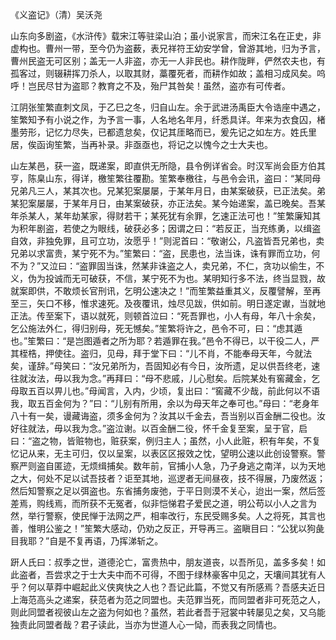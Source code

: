 《义盗记》（清）吴沃尧  

山东向多剧盗，《水浒传》载宋江等驻梁山泊；虽小说家言，而宋江名在正史，非虚构也。曹州一带，至今仍为盗薮，表兄祥符王幼安学曾，曾游其地，归为予言，曹州民盗无可区别；盖无一人非盗，亦无一人非民也。耕作陇畔，俨然农夫也，有孤客过，则辍耕挥刀杀人，以取其财，藁覆死者，而耕作如故；盖相习成风矣。呜呼！岂民尽甘为盗耶？教育之不及，殆尸其咎矣！虽然，盗亦有可传者。  

江阴张笙繁直刺文凤，于乙巳之冬，归自山左。余于武进汤禹臣大令诰座中遇之，笙繁知予有小说之作，为予言一事，人名地名年月，纤悉具详。年来为衣食囚，楮墨劳形，记忆力尽失，已都遗怠矣，仅记其厓略而已，爰先记之如左方。姓氏里居，俟函询笙繁，当再补录。非亟亟也，将记之以愧今之士大夫也。  

山左某邑，获一盗，既递案，即直供无所隐，县令例详省会。时汉军尚会臣方伯其亨，陈臬山东，得详，檄笙繁往覆勘。笙繁奉檄往，与邑令会讯，盗曰：“某同母兄弟凡三人，某其次也。兄某犯案屡屡，于某年月日，由某案破获，已正法矣。弟某犯案屡屡，于某年月日，由某案破获，亦正法矣。某今始递案，盖已晚矣。吾某年杀某人，某年劫某家，得财若干；某死犹有余罪，乞速正法可也！”笙繁廉知其为积年剧盗，若使之为眼线，破获必多；因谓之曰：“若反正，当充练勇，以缉盗自效，非独免罪，且可立功，汝愿乎！”则泥首曰：“敬谢公，凡盗皆吾兄弟也，卖兄弟以求富贵，某宁死不为。”笙繁曰：“盗，民患也，法当诛，诛有罪而立功，何不为？”又泣曰：“盗罪固当诛，然某非诛盗之人，卖兄弟，不仁，贪功以偷生，不义，伪为投诚而无可破获，不信，某宁死不为也。某明知行多不法，终当显戮，故就案即供，不敢烦长官刑讯，乞明公速决之！”而笙繁益重其义，反覆譬解，至再至三，矢口不移，惟求速死。及夜覆讯，烛尽见跋，供如前。明日遂定谳，当就地正法。传至案下，语以就死，则顿首泣曰：“死吾罪也，小人有母，年八十余矣，乞公施法外仁，得归别母，死无憾矣。”笙繁将许之，邑令不可，曰：“虑其遁也。”笙繁曰：“是岂图遁者之所为耶？若遁罪在我。”邑令不得已，以干役二人，严其桎梏，押使往。盗归，见母，拜于堂下曰：“儿不肖，不能奉母天年，今就法矣，谨辞。”母笑曰：“汝兄弟所为，吾固知必有今日，汝所遗，足以供吾终老，速往就汝法，毋以我为念。”再拜曰：“母不悲戚，儿心慰矣。后院某处有窖藏金，乞母取五百以畀儿也。”母闻言，入内，少顷，复出曰：“窖藏不少哉，前此何以不语我，取五百金何为？”曰：“儿别有所用，余以为母天年之奉可也。”母曰：“老身年八十有一矣，谩藏诲盗，须多金何为？汝其以千金去，吾当别以百金酬二役也。汝好往就法，毋以我为念。”盗泣谢。以百金酬二役，怀千金复至案，呈于官，启曰：“盗之物，皆赃物也，赃获案，例归主人；虽然，小人此赃，积有年矣，不复忆记从来，无主可归，仅以呈案，以表区区报效之忱，望明公速以此创设警察。警察严则盗自匿迹，无烦缉捕矣。数年前，官捕小人急，乃孑身逃之南洋，以为天地之大，何处不足以试吾技者？讵至其地，巡逻者无间昼夜，技不得展，乃废然返；然后知警察之足以弭盗也。东省捕务废弛，于平日则漠不关心，迨出一案，然后签差焉，购线焉，而所获不无冤者，似非恺悌君子爱民之道，明公苟以小人之言为然，举行警察，使民惮于法网之严，相率改行，东民受赐多矣。人之将死，其言也善，惟明公鉴之！”笙繁大感动，仍劝之反正，开导再三。盗瞋目曰：“公犹以狗彘目我耶？”自是不复再语，乃挥涕斩之。  

趼人氏曰：叔季之世，道德沦亡，富贵热中，朋友道丧，以吾所见，盖多多矣！如此盗者，吾尝求之于士大夫中而不可得，不图于绿林豪客中见之，天壤间其犹有人乎？何以草莽中崛起此义侠爽快之人也？吾记此篇，不觉又有所感焉？吾感夫近日上海范高头之递案，获范者为范之同盟也。夫范罪当死，而同盟者非可死范之人，则此同盟者视彼山左之盗为何如也？虽然，若此者吾于冠裳中转屡见之矣，又乌能独责此同盟者哉？君子读此，当亦为世道人心一恸，而表我之同情也。  
